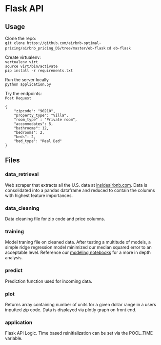 # Flask API
## Usage
Clone the repo:<br>
```git clone https://github.com/airbnb-optimal-pricing/airbnb_pricing_DS/tree/master/eb-flask```
```cd eb-flask```

Create virtualenv:<br>
```vertualenv virt``` <br>
```source virt/bin/activate``` <br>
```pip install -r requirements.txt``` 

Run the server locally <br>
```python application.py```

Try the endpoints:  <br>
```Post Request```
```
{
	"zipcode": "90210",
	"property_type": "Villa",
	"room_type" : "Private room",
	"accommodates": 5,
	"bathrooms": 12,
	"bedrooms": 2,
	"beds": 2,
	"bed_type": "Real Bed"
}
```


## Files
### data_retrieval
Web scraper that extracts all the U.S. data at [insideairbnb.com](http://insideairbnb.com/get-the-data.html). Data is consolidated into a pandas dataframe and reduced to contain the columns with highest feature importances.

### data_cleaning
Data cleaning file for zip code and price columns.

### training
Model traning file on cleaned data. After testing a multitude of models, a simple ridge regression model minimized our median squared error to an acceptable level. Reference our [modeling notebooks](https://github.com/airbnb-optimal-pricing/airbnb_pricing_DS/tree/master/notebooks/Modeling) for a more in depth analysis.

### predict
Prediction function used for incoming data.

### plot
Returns array containing number of units for a given dollar range in a users inputted zip code. Data is displayed via plotly graph on front end. 

### application
Flask API Logic. Time based reinitialization can be set via the POOL_TIME variable.
